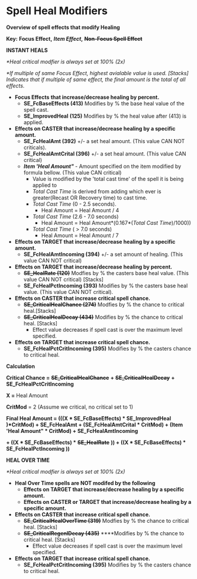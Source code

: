 # Spell Heal Modifiers



**Overview of spell effects that modify Healing**

**Key:** **Focus Effect,** _**Item Effect**_**,** ~~**Non-Focus Spell Effect**~~

**INSTANT HEALS**

_\*Heal critical modfier is always set at 100% \(2x\)_

_\*If multiple of same Focus Effect, highest avialable value is used. \[Stacks\] Indicates that if multiple of same effect, the final amount is the total of all effects._ 

* **Focus Effects** **that increase/decrease healing by percent.**
  * **SE\_FcBaseEffects \(413\)** Modifies by % the base heal value of the spell cast.
  * **SE\_ImprovedHeal** **\(125\)** Modifies by % the heal value after \(413\) is applied.
* **Effects on CASTER that increase/decrease healing by a specific amount.**
  * **SE\_FcHealAmt \(392\)** +/- a set heal amount. \(This value CAN NOT criticals\).
  * **SE\_FcHealAmtCrital \(396\)** +/- a set heal amount. \(This value CAN critical\)
  * _**Item 'Heal Amount"**_ - Amount specified on the item modified by formula bellow. \(This value CAN critical\)
    * Value is modified by the 'total cast time' of the spell it is being applied to
    * _Total Cast Time_ is derived from adding which ever is greater\(Recast OR Recovery time\) to cast time.
    * _Total Cast Time_ \(0 - 2.5 seconds\). 
      * Heal Amount = Heal Amount / 4
    * _Total Cast Time_ \(2.6 - 7.0 seconds\)
      * Heal Amount = Heal Amount\*\(0.167\*\(_Total Cast Time_\)/1000\)\)
    * _Total Cast Time_ \( &gt; 7.0 seconds\)
      * Heal Amount = Heal Amount / 7
* **Effects on TARGET that increase/decrease healing by a specific amount.**
  * **SE\_FcHealAmtIncoming \(394\)** +/- a set amount of healing. \(This value CAN NOT critical\)
* **Effects on TARGET that increase/decrease healing by percent.**
  * ~~**SE\_HealRate \(120\)**~~ Modfies by % the casters base heal value. \(This value CAN NOT critical\) \[Stacks\]
  * **SE\_FcHealPctIncoming \(393\)**  Modifies by % the casters base heal value. \(This value CAN NOT critical\).
* **Effects on CASTER that increase critical spell chance.**
  * ~~**SE\_CriticalHealChance \(274\)**~~ Modfies by % the chance to critical heal.\[Stacks\]
  * ~~**SE\_CriticalHealDecay \(434\)**~~ Modifies by % the chance to critical heal. \[Stacks\]
    * Effect value decreases if spell cast is over the maximum level specified.
* **Effects on TARGET that increase critical spell chance.**
  * **SE\_FcHealPctCritIncoming \(395\)** Modifies by % the casters chance to critical heal.

**Calculation** 

**Critical Chance =** ~~**SE\_CriticalHealChance**~~ **+** ~~**SE\_CriticalHealDecay**~~ **+ SE\_FcHealPctCritIncoming**

**X =** Heal Amount

**CritMod** = 2 \(Assume we critical, no critical set to 1\)

**Final Heal Amount = \(\(\(X \* SE\_FcBaseEffects\) \* SE\_ImprovedHeal \)\*CritMod\) +  SE\_FcHealAmt + \(SE\_FcHealAmtCrital \* CritMod\) + \(Item 'Heal Amount" \* CritMod\) + SE\_FcHealAmtIncoming** 

**+  \(\(X \* SE\_FcBaseEffects\) \*** ~~**SE\_HealRate**~~ **\)\) + \(\(X \* SE\_FcBaseEffects\) \* SE\_FcHealPctIncoming \)\)** 

**HEAL OVER TIME**

_\*Heal critical modfier is always set at 100% \(2x\)_

* **Heal Over Time spells are NOT modifed by the following**
  * **Effects on TARGET that increase/decrease healing by a specific amount.**
  * **Effects on CASTER or TARGET that increase/decrease healing by a specific amount.**
* **Effects on CASTER that increase critical spell chance.** 
  * ~~**SE\_CriticalHealOverTime \(319\)**~~ Modfies by % the chance to critical heal. \[Stacks\]
  * ~~**SE\_CriticalRegenlDecay \(435\)**~~ ****Modifies by % the chance to critical heal. \[Stacks\]
    * Effect value decreases if spell cast is over the maximum level specified.
* **Effects on TARGET that increase critical spell chance.**
  * **SE\_FcHealPctCritIncoming \(395\)** Modifies by % the casters chance to critical heal.

